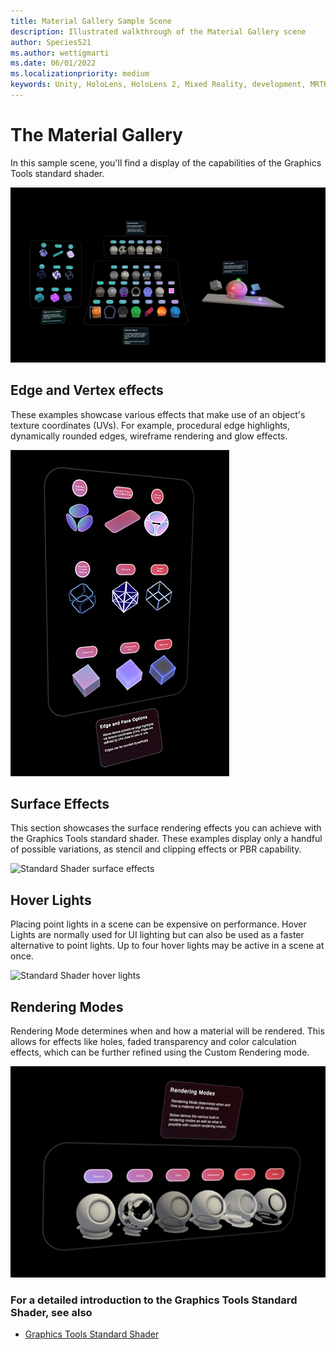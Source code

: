 ```yaml
---
title: Material Gallery Sample Scene
description: Illustrated walkthrough of the Material Gallery scene
author: Species521
ms.author: wettigmarti
ms.date: 06/01/2022
ms.localizationpriority: medium
keywords: Unity, HoloLens, HoloLens 2, Mixed Reality, development, MRTK, Graphics Tools, MRGT, MR Graphics Tools, Standard Shader, Animation
---
```


# The Material Gallery

In this sample scene, you'll find a display of the capabilities of the Graphics Tools standard shader.

![Standard Shader sample scene](images/SampleScenes/materialGallery_01.JPG)
    

## Edge and Vertex effects

These examples showcase various effects that make use of an object's texture coordinates (UVs). For example, procedural edge highlights, dynamically rounded edges, wireframe rendering and glow effects.

![Standard Shader edge and vertex effects](images/SampleScenes/edge_vertex_effects_01.jpg)

## Surface Effects

This section showcases the surface rendering effects you can achieve with the Graphics Tools standard shader.
These examples display only a handful of possible variations, as stencil and clipping effects or PBR capability.

![Standard Shader surface effects](images/SampleScenes/materialGallery_sample_01.gif)

## Hover Lights

Placing point lights in a scene can be expensive on performance.
Hover Lights are normally used for UI lighting but can also be used as a faster alternative to point lights.
Up to four hover lights may be active in a scene at once.

![Standard Shader hover lights](images/SampleScenes/hoverLight_sample_01.gif)

## Rendering Modes

Rendering Mode determines when and how a material will be rendered.
This allows for effects like holes, faded transparency and color calculation effects, which can be further refined using the Custom Rendering mode.

![Standard Shader rendering modes](images/SampleScenes/renderModes_sample_01.jpg)

### For a detailed introduction to the Graphics Tools Standard Shader, see also

* [Graphics Tools Standard Shader](../standard-shader.md)